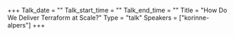 +++
Talk_date = ""
Talk_start_time = ""
Talk_end_time = ""
Title = "How Do We Deliver Terraform at Scale?"
Type = "talk"
Speakers = ["korinne-alpers"]
+++


